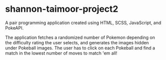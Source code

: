 # shannon-taimoor-project2

A pair programming application created using HTML, SCSS, JavaScript, and PokeAPI.

The application fetches a randomized number of Pokemon depending on the difficulty rating the user selects, and generates the images hidden under Pokeball images.
The user has to click on each Pokeball and find a match in the lowest number of moves to match 'em all!
